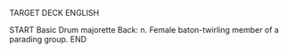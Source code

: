TARGET DECK
ENGLISH

START
Basic
Drum majorette
Back: n. Female baton-twirling member of a parading group.
END

